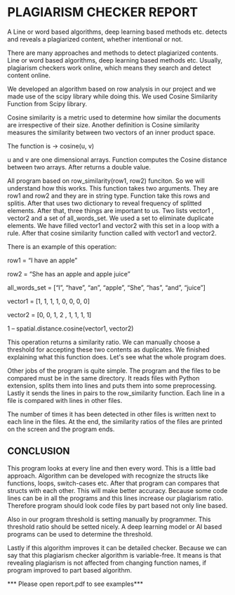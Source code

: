 # PLAGIARISM CHECKER REPORT

A Line or word based algorithms, deep learning based methods etc. detects and reveals
a plagiarized content, whether intentional or not.

There are many approaches and methods to detect plagiarized contents. Line or word
based algorithms, deep learning based methods etc. Usually, plagiarism checkers work online,
which means they search and detect content online.

We developed an algorithm based on row analysis in our project and we made use of
the scipy library while doing this. We used Cosine Similarity Function from Scipy library.

Cosine similarity is a metric used to determine how similar the documents are
irrespective of their size. Another definition is Cosine similarity measures the
similarity between two vectors of an inner product space.

The function is -> cosine(u, v)

u and v are one dimensional arrays. Function computes the Cosine distance between two
arrays. After returns a double value.

All program based on row_similarity(row1, row2) funciton. So we will
understand how this works. This function takes two arguments. They are row1 and
row2 and they are in string type. Function take this rows and splitis. After that uses
two dictionary to reveal frequency of splitted elements. After that, three things are
important to us. Two lists vector1 , vector2 and a set of all_words_set. We used a set to
eliminate duplicate elements. We have filled vector1 and vector2 with this set in a loop
with a rule. After that cosine similarity function called with vector1 and vector2.

There is an example of this operation:

row1 = “I have an apple”

row2 = “She has an apple and apple juice”

all_words_set = [“I”, “have”, “an”, “apple”, “She”, “has”, “and”, “juice”]

vector1 = [1, 1, 1, 1, 0, 0, 0, 0]

vector2 = [0, 0, 1, 2 , 1, 1, 1, 1]

1 – spatial.distance.cosine(vector1, vector2)

This operation returns a similarity ratio. We can manually choose a threshold for
accepting these two contents as duplicates. We finished explaining what this function
does. Let's see what the whole program does.

Other jobs of the program is quite simple. The program and the files to be
compared must be in the same directory. It reads files with Python extension, splits
them into lines and puts them into some preprocessing. Lastly it sends the lines in pairs
to the row_similarity function. Each line in a file is compared with lines in other files.

The number of times it has been detected in other files is written next to each line in the
files. At the end, the similarity ratios of the files are printed on the screen and the
program ends.


## CONCLUSION

This program looks at every line and then every word. This is a little bad
approach. Algorithm can be developed with recognize the structs like functions, loops,
switch-cases etc. After that program can compares that structs with each other. This
will make better accuracy. Because some code lines can be in all the programs and this
lines increase our plagiarism ratio. Therefore program should look code files by part
based not only line based.

Also in our program threshold is setting manually by programmer. This
threshold ratio should be setted nicely. A deep learning model or AI based programs
can be used to determine the threshold.

Lastly if this algorithm improves it can be detailed checker. Because we can say
that this plagiarism checker algorithm is variable-free. It means is that revealing
plagiarism is not affected from changing function names, if program improved to part
based algorithm.




*** Please open report.pdf to see examples***
